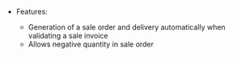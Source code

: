 - Features:

  - Generation of a sale order and delivery automatically when validating a sale invoice
  - Allows negative quantity in sale order
